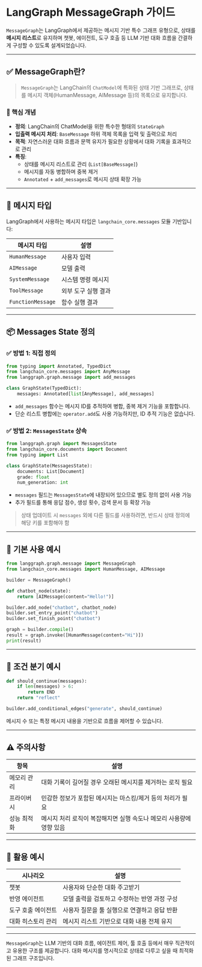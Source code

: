 # LangGraph MessageGraph 가이드

`MessageGraph`는 LangGraph에서 제공하는 메시지 기반 특수 그래프 유형으로, 상태를 **메시지 리스트**로 유지하며 챗봇, 에이전트, 도구 호출 등 LLM 기반 대화 흐름을 간결하게 구성할 수 있도록 설계되었습니다.

---

## ✅ MessageGraph란?

> `MessageGraph`는 LangChain의 `ChatModel`에 특화된 상태 기반 그래프로, 상태를 메시지 객체(HumanMessage, AIMessage 등)의 목록으로 유지합니다.

### 📌 핵심 개념

- **정의**: LangChain의 ChatModel을 위한 특수한 형태의 `StateGraph`
- **입출력 메시지 처리**: `BaseMessage` 하위 객체 목록을 입력 및 출력으로 처리
- **목적**: 자연스러운 대화 흐름과 문맥 유지가 필요한 상황에서 대화 기록을 효과적으로 관리
- **특징**:
  - 상태를 메시지 리스트로 관리 (`List[BaseMessage]`)
  - 메시지를 자동 병합하며 중복 제거
  - `Annotated` + `add_messages`로 메시지 상태 확장 가능

---

## 💬 메시지 타입

LangGraph에서 사용하는 메시지 타입은 `langchain_core.messages` 모듈 기반입니다:

| 메시지 타입       | 설명                |
| ----------------- | ------------------- |
| `HumanMessage`    | 사용자 입력         |
| `AIMessage`       | 모델 출력           |
| `SystemMessage`   | 시스템 명령 메시지  |
| `ToolMessage`     | 외부 도구 실행 결과 |
| `FunctionMessage` | 함수 실행 결과      |

---

## 📦 Messages State 정의

### ✅ 방법 1: 직접 정의

```python
from typing import Annotated, TypedDict
from langchain_core.messages import AnyMessage
from langgraph.graph.message import add_messages

class GraphState(TypedDict):
    messages: Annotated[list[AnyMessage], add_messages]
```

- `add_messages` 함수는 메시지 ID를 추적하여 병합, 중복 제거 기능을 포함합니다.
- 단순 리스트 병합에는 `operator.add`도 사용 가능하지만, ID 추적 기능은 없습니다.

### ✅ 방법 2: `MessagesState` 상속

```python
from langgraph.graph import MessagesState
from langchain_core.documents import Document
from typing import List

class GraphState(MessagesState):
    documents: List[Document]
    grade: float
    num_generation: int
```

- `messages` 필드는 `MessagesState`에 내장되어 있으므로 별도 정의 없이 사용 가능
- 추가 필드를 통해 응답 점수, 생성 횟수, 검색 문서 등 확장 가능

> 상태 업데이트 시 `messages` 외에 다른 필드를 사용하려면, 반드시 상태 정의에 해당 키를 포함해야 함

---

## 🔧 기본 사용 예시

```python
from langgraph.graph.message import MessageGraph
from langchain_core.messages import HumanMessage, AIMessage

builder = MessageGraph()

def chatbot_node(state):
    return [AIMessage(content="Hello!")]

builder.add_node("chatbot", chatbot_node)
builder.set_entry_point("chatbot")
builder.set_finish_point("chatbot")

graph = builder.compile()
result = graph.invoke([HumanMessage(content="Hi")])
print(result)
```

---

## 🔁 조건 분기 예시

```python
def should_continue(messages):
    if len(messages) > 6:
        return END
    return "reflect"

builder.add_conditional_edges("generate", should_continue)
```

메시지 수 또는 특정 메시지 내용을 기반으로 흐름을 제어할 수 있습니다.

---

## ⚠️ 주의사항

| 항목        | 설명                                                                |
| ----------- | ------------------------------------------------------------------- |
| 메모리 관리 | 대화 기록이 길어질 경우 오래된 메시지를 제거하는 로직 필요          |
| 프라이버시  | 민감한 정보가 포함된 메시지는 마스킹/제거 등의 처리가 필요          |
| 성능 최적화 | 메시지 처리 로직이 복잡해지면 실행 속도나 메모리 사용량에 영향 있음 |

---

## 🧩 활용 예시

| 시나리오           | 설명                                         |
| ------------------ | -------------------------------------------- |
| 챗봇               | 사용자와 단순한 대화 주고받기                |
| 반영 에이전트      | 모델 출력을 검토하고 수정하는 반영 과정 구성 |
| 도구 호출 에이전트 | 사용자 질문을 툴 실행으로 연결하고 응답 반환 |
| 대화 히스토리 관리 | 메시지 리스트 기반으로 대화 내용 전체 유지   |

---

`MessageGraph`는 LLM 기반의 대화 흐름, 에이전트 제어, 툴 호출 등에서 매우 직관적이고 유용한 구조를 제공합니다. 대화 메시지를 명시적으로 상태로 다루고 싶을 때 최적화된 그래프 구조입니다.

